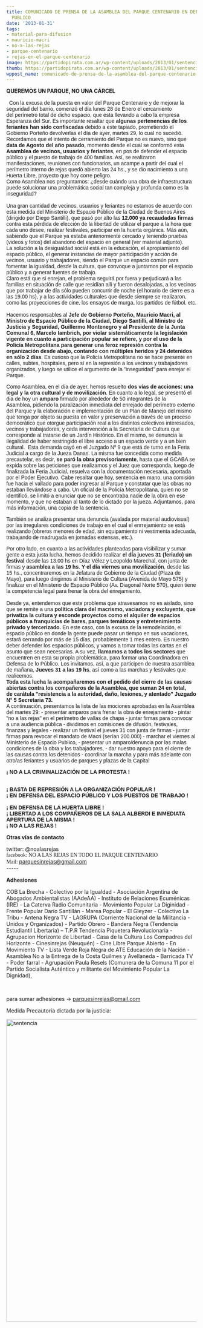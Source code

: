 ```yaml
---
title: COMUNICADO DE PRENSA DE LA ASAMBLEA DEL PARQUE CENTENARIO EN DEFENSA DEL ESPACIO
  PÚBLICO
date: '2013-01-31'
tags:
- material-para-difusion
- mauricio-macri
- no-a-las-rejas
- parque-centenario
- rejas-en-el-parque-centenario
image: https://partidopirata.com.ar/wp-content/uploads/2013/01/sentencia.jpg
thumb: https://partidopirata.com.ar/wp-content/uploads/2013/01/sentencia-150x150.jpg
wppost_name: comunicado-de-prensa-de-la-asamblea-del-parque-centenario-en-defensa-del-espacio-publico
---
```


<b>QUEREMOS UN PARQUE, NO UNA CÁRCEL</b>
<div><span style="color: #333333; font-family: Tahoma; font-size: large;"><b>
</b></span> <b> </b>
<span style="font-family: tahoma,sans-serif;">Con la excusa de la puesta en valor del Parque Centenario y de mejorar la seguridad del barrio, comenzó el dia lunes 28 de Enero el cercamiento del perímetro total de dicho espacio, que esta llevando a cabo la empresa Esperanza del Sur. Es importante resaltar que <b>algunas pertenencias de los feriantes han sido confiscadas</b> debido a este tapiado, prometiendo el Gobierno Porteño devolverlas el día de ayer, martes 29, lo cual no sucedió.</span></div>
<div><span style="font-family: tahoma,sans-serif;">
Recordamos que el intento de cerramiento del Parque no es nuevo, sino que <b>data de Agosto del año pasado</b>, momento desde el cual se conformó esta <b>Asamblea de vecinos, usuarios y feriantes</b>, en pos de defender el espacio público y el puesto de trabajo de 400 familias. Así, se realizaron manifestaciones, reuniones con funcionarios, un acampe a partir del cual el perímetro interno de rejas quedó abierto las 24 hs., y se dio nacimiento a una Huerta Libre, proyecto que hoy corre peligro. </span></div>
<div><span style="font-family: tahoma,sans-serif;">
Como Asamblea nos preguntamos: ¿desde cuándo una obra de infraestructura puede solucionar una problemática social tan compleja y profunda como es la inseguridad?</span></div>
<div><span style="font-family: tahoma,sans-serif;"> </span></div>
<div><span style="font-family: tahoma,sans-serif;">Una gran cantidad de vecinos, usuarios y feriantes no estamos de acuerdo con esta medida del Ministerio de Espacio Público de la Ciudad de Buenos Aires (dirigido por Diego Santilli), que pasó por alto las <b>12.000 ya recaudadas firmas </b>contra esta pérdida de elección de la libertad de utilizar el parque a la hora que cada uno desee, realizar festivales, participar en la huerta orgánica. Más aún, sabiendo que el Parque ya estaba anteriormente cercado y teniendo pruebas (videos y fotos) del abandono del espacio en general (ver material adjunto).</span></div>
<div><span style="font-family: tahoma,sans-serif;">
La solución a la desigualdad social está en la educación, el apropiamiento del espacio público, el generar instancias de mayor participación y acción de vecinos, usuario y trabajadores, siendo el Parque un espacio común para fomentar la igualdad, desde la cultura, que convoque a juntarnos por el espacio público y a generar fuentes de trabajo.</span></div>
<div><span style="font-family: tahoma,sans-serif;">
Claro está que si enrejan, el problema seguirá por fuera y perjudicará a las familias en situación de calle que residían alli y fueron desalojadas, a los vecinos que por trabajar de día sólo pueden concurrir de noche (el horario de cierre es a las 19.00 hs), y a las actividades culturales que desde siempre se realizaron, como las proyecciones de cine, los ensayos de murga, los partidos de fútbol, etc.
</span></div>
<div><span style="font-family: tahoma,sans-serif;"> </span></div>
<span style="font-family: tahoma,sans-serif;">Hacemos responsables al <b>Jefe de Gobierno Porteño, Mauricio Macri, al Ministro de Espacio Público de la Ciudad, Diego Santilli, al Ministro de Justicia y Seguridad,</b> <b>Guillermo Montenegro y al Presidente de la Junta Comunal 6, Marcelo Iambrich, por violar sistemáticamente</b><b> la legislación vigente en cuanto a participación popular se refiere, y por el uso de la Policía Metropolitana para generar una feroz represión contra la organización desde abajo, contando con múltiples heridos y 24 detenidos en sólo 2 días</b>. Es curioso que la Policía Metropolitana no se hace presente en calles, subtes, hospitales, pero sí en la represión a los vecinos y trabajadores organizados, y luego se utilice el argumento de la "inseguridad" para enrejar el Parque.
</span>

<span style="font-family: tahoma,sans-serif;">Como Asamblea, en el día de ayer, hemos resuelto <b>dos vías de acciones: una legal y la otra cultural y de movilización</b>. En cuanto a lo legal, se presentó el dia de hoy un <b>amparo</b> firmado por alrededor de 50 integrantes de la Asamblea, pidiendo la paralización inmediata del enrejado del perímetro externo del Parque y la elaboración e implementación de un Plan de Manejo del mismo que tenga por objeto su puesta en valor y preservación a través de un proceso democrático que otorgue participación real a los distintos colectivos interesados, vecinos y trabajadores, y ceda intervención a la Secretarìa de Cultura que corresponde al tratarse de un Jardín Histórico. En el mismo, se denuncia la ilegalidad de haber restringido el libre acceso a un espacio verde y a un bien cultural.  Esta demanda cayó en el Juzgado Nº 9 que está de turno en la Feria Judicial a cargo de la Jueza Danas. La misma fue concedida como medida precautelar, es decir, <b>se paró la obra previsoriamente</b>, hasta que el GCABA se expida sobre las peticiones que realizamos y el Juez que corresponda, luego de finalizada la Feria Judicial, resuelva con la documentación necesaria, aportada por el Poder Ejecutivo. Cabe resaltar que hoy, sentencia en mano, una comisión fue hacia el vallado para poder ingresar al Parque y constatar que las obras no estaban llevándose a cabo. Un oficial de la Policía Metropolitana, quien no se identificó, se limitó a enunciar que no se encontraba nadie de la obra en ese momento, y que no estaban al tanto de lo dictado por la jueza. Adjuntamos, para más información, una copia de la sentencia.</span>

<span style="font-family: tahoma,sans-serif;">También se analiza presentar una denuncia (avalada por material audiovisual) por las irregulares condiciones de trabajo en el cual el enrrejamiento se está realizando (obreros menores de edad, sin equipamiento ni vestimenta adecuada, trabajando de madrugada en jornadas extensas, etc.).</span>
<div>
<div><span style="font-family: tahoma,sans-serif;">
Por otro lado, en cuanto a las actividades planteadas para visibilizar y sumar gente a esta justa lucha, hemos decidido realizar <b>el día jueves 31 (feriado) un festival</b> desde las 13.00 hs en Díaz Vélez y Leopoldo Marechal, con junta de firmas y <b>asamblea a las 19 hs</b>. <b>Y el día viernes una movilización</b>, desde las 15 hs., concentraremos en la Jefatura de Gobierno de la Ciudad (Plaza de Mayo), para luego dirigirnos al Ministerio de Cultura (Avenida de Mayo 575) y finalizar en el Ministerio de Espacio Público (Av. Diagonal Norte 570), quien tiene la competencia legal para frenar la obra del enrejamiento.
</span></div>
<div dir="ltr"><span style="font-family: tahoma,sans-serif;"> </span></div>
</div>
<span style="font-family: tahoma,sans-serif;">Desde ya, entendemos que este problema que atravesamos no es aislado, sino que se remite a una <b>política clara del macrismo, vaciadora y excluyente, que privatiza la cultura y esconde proyectos como el alquiler de espacios públicos a franquicias de bares, parques temáticos y entretenimiento privado y tercerizado. </b>En este caso, con la excusa de la remodelación, el espacio público en donde la gente puede pasar un tiempo en sus vacaciones, estará cerrando por más de 15 días, probablemente 1 mes entero. Es nuestro deber defender los espacios públicos, y vamos a tomar todas las cartas en el asunto que sean necesarias. A su vez, <b>llamamos a todos los sectores</b> que encuentren en esta su propia problemática, para formar una Coordinadora en Defensa de lo Público. Los invitamos, así, a que participen de nuestra asamblea de mañana, <b>Jueves 31 a las 19 hs</b>, así como a las marchas y festivales que realicemos.</span>
<div>
<div><span style="font-family: tahoma,sans-serif;">
<b>Toda esta lucha la acompañaremos con el pedido del cierre de las causas abiertas contra los compañeros de la Asamblea, que suman 24 en total, de carátula "resistencia a la autoridad, daño, lesiones, y atentado" Juzgado N° 5 Secretaria 73.</b></span></div>
<div><span style="font-family: tahoma,sans-serif;"><b>
</b> A continuación, presentamos la lista de las mociones aprobadas en la Asamblea del martes 29:
- presentar amparos para frenar la obra de enrejamiento
- pintar "no a las rejas" en el perímetro de vallas de chapa
- juntar firmas para convocar a una audiencia pública
- dividirnos en comisiones de difusión, festivales, finanzas y legales
- realizar un festival el jueves 31 con junta de firmas
- juntar firmas para revocar el mandato de Macri (serían 200.000)
- marchar el viernes al Ministerio de Espacio Publico,
- presentar un amparo/denuncia por las malas condiciones de la obra y los trabajadores,
- dar nuestro apoyo para el cierre de las causas contra los detenidos
- coordinar la marcha y para más adelante con otro/as feriantes y usuarios de parques y plazas de la Capital

<b>¡ NO A LA CRIMINALIZACIÓN DE LA PROTESTA !</b></span></div>
<div><span style="font-family: tahoma,sans-serif;"> </span></div>
<div><b><span style="font-family: tahoma,sans-serif;">¡ BASTA DE REPRESIÓN A LA ORGANIZACIÓN POPULAR !</span></b></div>
<div><span style="font-family: tahoma,sans-serif;"><b>
</b> <b>¡ EN DEFENSA DEL ESPACIO PÚBLICO Y LOS PUESTOS DE TRABAJO !</b></span></div>
<div><span style="font-family: tahoma,sans-serif;"> </span></div>
<div><b><span style="font-family: tahoma,sans-serif;">¡ EN DEFENSA DE LA HUERTA LIBRE !</span></b></div>
<div><span style="font-family: tahoma,sans-serif;"><b>
</b> <b>¡ LIBERTAD A LOS COMPAÑEROS DE LA SALA ALBERDI E INMEDIATA APERTURA DE LA MISMA !</b></span></div>
</div>
<span style="font-family: tahoma,sans-serif;"><b>¡ NO A LAS REJAS !</b>
</span>

<b>Otras vías de contacto</b>
<div>
<div>
<div dir="ltr">
<div>twitter: @noalasrejas</div>
<span style="font-family: Tahoma;">facebook: NO A LAS REJAS EN TODO EL PARQUE CENTENARIO</span>
<span style="font-family: Tahoma;">Mail: </span><a href="mailto:parquesinrejas@gmail.com">parquesinrejas@gmail.com</a></div>
</div>
</div>
-----

<b>Adhesiones</b>

COB La Brecha - Colectivo por la Igualdad - Asociación Argentina de Abogados Ambientalistas (AAdeAA) - Instituto de Relaciones Ecuménicas (IRE) - La Caterva Radio Comunitaria - Movimiento Popular La Diginidad - Frente Popular Darío Santillán - Marea Popular - El Gleyzer - Colectivo La Tribu - Antena Negra TV - LAGRUPA (Corriente Nacional de la Militancia - Unidos y Organizados) - Partido Obrero - Bandera Negra (Tendencia Estudiantil Libertaria) – T.P.R Tendencia Piquetera Revolucionaria - Agrupacion Horizonte de Libertad - Casa de la Cultura Los Compadres del Horizonte - Cinesinrejas (Neuquén) - Cine Libre Parque Abierto - En Movimiento TV - Lista Verde Roja Negra de ATE Educación de la Nación - Asamblea No a la Entrega de la Costa Quilmes y Avellaneda - Barricada TV - Poder farral - Agrupación Paula Resels (Comunera de la Comuna 11 por el Partido Socialista Auténtico y militante del Movimiento Popular La Dignidad),

&nbsp;

para sumar adhesiones -&gt; <a href="mailto:parquesinrejas@gmail.com">parquesinrejas@gmail.com</a>

Medida Precautoria dictada por la justicia:

<a href="https://partidopirata.com.ar/wp-content/uploads/2013/01/sentencia.jpg"><img class="aligncenter size-full wp-image-8346" alt="sentencia" src="https://partidopirata.com.ar/wp-content/uploads/2013/01/sentencia.jpg" width="600" height="800" /></a>

&nbsp;
